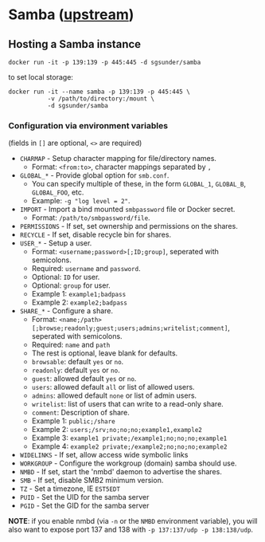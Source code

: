 # Samba ([upstream](https://github.com/dperson/samba))

## Hosting a Samba instance

```shell
docker run -it -p 139:139 -p 445:445 -d sgsunder/samba
```

to set local storage:

```shell
docker run -it --name samba -p 139:139 -p 445:445 \
           -v /path/to/directory:/mount \
           -d sgsunder/samba
```

### Configuration via environment variables
(fields in `[]` are optional, `<>` are required)

 * `CHARMAP` - Setup character mapping for file/directory names.
    * Format: `<from:to>`, character mappings separated by `,`
 * `GLOBAL_*` - Provide global option for `smb.conf`.
    * You can specify multiple of these, in the form
    `GLOBAL_1`, `GLOBAL_B`, `GLOBAL_FOO`, etc.
    * Example: `-g "log level = 2"`.
 * `IMPORT` - Import a bind mounted `smbpassword` file or Docker secret.
    * Format: `/path/to/smbpassword/file`.
 * `PERMISSIONS` - If set, set ownership and permissions on the shares.
 * `RECYCLE` - If set, disable recycle bin for shares.
 * `USER_*` - Setup a user.
    * Format: `<username;password>[;ID;group]`, seperated with semicolons.
    * Required: `username` and `password`.
    * Optional: `ID` for user.
    * Optional: `group` for user.
    * Example 1: `example1;badpass`
    * Example 2: `example2;badpass`
 * `SHARE_*` - Configure a share.
    * Format: `<name;/path>[;browse;readonly;guest;users;admins;writelist;comment]`,
    seperated with semicolons.
    * Required: `name` and `path`
    * The rest is optional, leave blank for defaults.
    * `browsable`: default `yes` or `no`.
    * `readonly`: default `yes` or `no`.
    * `guest`: allowed default `yes` or `no`.
    * `users`: allowed default `all` or list of allowed users.
    * `admins`: allowed default `none` or list of admin users.
    * `writelist`: list of users that can write to a read-only share.
    * `comment`: Description of share.
    * Example 1: `public;/share`
    * Example 2: `users;/srv;no;no;no;example1,example2`
    * Example 3: `example1 private;/example1;no;no;no;example1`
    * Example 4: `example2 private;/example2;no;no;no;example2`
 * `WIDELINKS` - If set, allow access wide symbolic links
 * `WORKGROUP` - Configure the workgroup (domain) samba should use.
 * `NMBD` - If set, start the 'nmbd' daemon to advertise the shares.
 * `SMB` - If set, disable SMB2 minimum version.
 * `TZ` - Set a timezone, IE `EST5EDT`
 * `PUID` - Set the UID for the samba server
 * `PGID` - Set the GID for the samba server

**NOTE**: if you enable nmbd (via `-n` or the `NMBD` environment variable), you
will also want to expose port 137 and 138 with `-p 137:137/udp -p 138:138/udp`.
